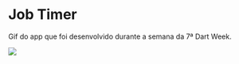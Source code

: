 # Job Timer

Gif do app que foi desenvolvido durante a semana da 7ª Dart Week.

<img src='assets/gifs/animation.gif'/>
